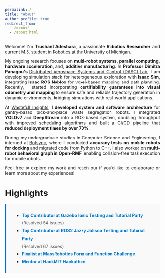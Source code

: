 ```yaml
---
permalink: /
title: "About"
author_profile: true
redirect_from: 
  - /about/
  - /about.html
---
```


<p style="text-align: justify">
Welcome! I'm <b>Trushant Adeshara</b>, a passionate <b>Robotics Researcher</b> and current M.S. student in <a href="https://robotics.umich.edu/profile/trushant-adeshara/">Robotics at the University of Michigan</a>.</p>

<p style="text-align: justify">
My ongoing research focuses on <b>multi-robot systems, parallel computing, hardware acceleration,</b> and, <b>additive manufacturing</b>. In <b>Professor Dimitra Panagou's</b> <a href="https://dasc-lab.github.io/">Distributed Aerospace Systems and Control (DASC) Lab</a>, I am developing simulation stack for heterogeneous exploration with <b>Isaac Sim</b>, integrating <b>Isaac ROS Nvblox</b> for voxel-based mapping and path planning. Recently, I started incorporating <b>certifiability guarantees into visual odometry and mapping</b> to ensure safe and reliable trajectory generation in dynamic environments, bridging simulations with real-world applications.</p>

<p style="text-align: justify">
At <a href="https://www.wastefullinsights.com/">Wastefull Insights</a>, I <b>developed system and software architecture</b> for gantry-based pick-and-place waste segregation robots. I integrated <b>YOLOv7</b> and <b>DeepStream</b> into a ROS-based system, doubling throughput with improved scheduling algorithms and built a CI/CD pipeline that <b>reduced deployment times by over 70%</b>.</p>

<p style="text-align: justify">
During my undergraduate studies in Computer Science and Engineering, I interned at <a href="https://www.botsync.co/">Botsync</a>, where I conducted <b>accuracy tests on mobile robots for docking</b> and migrated code from Python to C++. I also worked on <b>multi-robot behavioral graph in Open-RMF</b>, enabling collision-free task execution for mobile robots.</p>

<p style="text-align: justify">
Feel free to explore my work and reach out if you'd like to collaborate or learn more about my experiences! </p>


Highlights
===

<div style="padding: 10px; border-left: 4px solid #007acc; background-color: #f9f9f9;">
  <ul style="list-style-type: disc; padding-left: 40px; line-height: 1.8;">
    <li>
      <span style="font-weight: bold; color: #007acc;">Top Contributor at Gazebo Ionic Testing and Tutorial Party</span><br>
      <span style="color: #555;">(Resolved 54 issues)</span>
    </li>
    <li>
      <span style="font-weight: bold; color: #007acc;">Top Contributor at ROS2 Jazzy Jalisco Testing and Tutorial Party</span><br>
      <span style="color: #555;">(Resolved 67 issues)</span>
    </li>
    <li>
      <span style="font-weight: bold; color: #007acc;">Finalist at MassRobotics Form and Function Challenge</span><br>
    </li>
    <li>
      <span style="font-weight: bold; color: #007acc;">Mentor at HackMIT Hackathon</span><br>
    </li>
  </ul>
</div>

